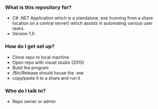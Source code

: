 ### What is this repository for? ###

* C# .NET Application which is a standalone .exe (running from a share location on a central server) which assists in automating various user tasks.
* Version 1.0


### How do I get set up? ###

* Clone repo to local machine
* Open repo with visual studio (2015)
* Build the program
* /Bin/Release should house the .exe
* copy/paste it to a share and run it


### Who do I talk to? ###

* Repo owner or admin